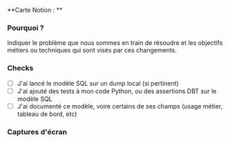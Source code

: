 **Carte Notion : **

### Pourquoi ?

Indiquer le problème que nous sommes en train de résoudre et les objectifs métiers ou techniques qui sont visés par ces changements.

### Checks

- [ ] J'ai lancé le modèle SQL sur un dump local (si pertinent)
- [ ] J'ai ajouté des tests à mon code Python, ou des assertions DBT sur le modèle SQL
- [ ] J'ai documenté ce modèle, voire certains de ses champs (usage métier, tableau de bord, etc)

### Captures d'écran <!-- optionnel -->
